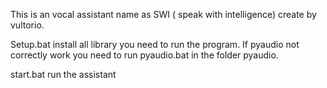 This is an vocal assistant name as SWI ( speak with intelligence) create by vultorio.

Setup.bat install all library you need to run the program. If pyaudio not correctly work you need to run pyaudio.bat in the folder pyaudio.

start.bat run the assistant
